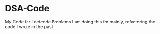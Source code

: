 # DSA-Code
My Code for Leetcode Problems
I am doing this for mainly, refactoring the code I wrote in the past
